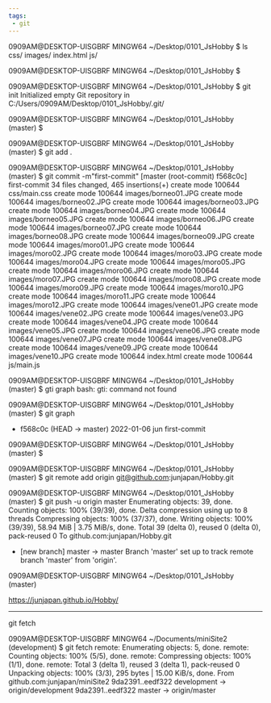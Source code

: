 ```yaml
---
tags:
 - git
---
```


0909AM@DESKTOP-UISGBRF MINGW64 ~/Desktop/0101_JsHobby
$ ls
css/  images/  index.html  js/

0909AM@DESKTOP-UISGBRF MINGW64 ~/Desktop/0101_JsHobby
$

0909AM@DESKTOP-UISGBRF MINGW64 ~/Desktop/0101_JsHobby
$ git init
Initialized empty Git repository in C:/Users/0909AM/Desktop/0101_JsHobby/.git/

0909AM@DESKTOP-UISGBRF MINGW64 ~/Desktop/0101_JsHobby (master)
$

0909AM@DESKTOP-UISGBRF MINGW64 ~/Desktop/0101_JsHobby (master)
$ git add .

0909AM@DESKTOP-UISGBRF MINGW64 ~/Desktop/0101_JsHobby (master)
$ git commit -m"first-commit"
[master (root-commit) f568c0c] first-commit
 34 files changed, 465 insertions(+)
 create mode 100644 css/main.css
 create mode 100644 images/borneo01.JPG
 create mode 100644 images/borneo02.JPG
 create mode 100644 images/borneo03.JPG
 create mode 100644 images/borneo04.JPG
 create mode 100644 images/borneo05.JPG
 create mode 100644 images/borneo06.JPG
 create mode 100644 images/borneo07.JPG
 create mode 100644 images/borneo08.JPG
 create mode 100644 images/borneo09.JPG
 create mode 100644 images/moro01.JPG
 create mode 100644 images/moro02.JPG
 create mode 100644 images/moro03.JPG
 create mode 100644 images/moro04.JPG
 create mode 100644 images/moro05.JPG
 create mode 100644 images/moro06.JPG
 create mode 100644 images/moro07.JPG
 create mode 100644 images/moro08.JPG
 create mode 100644 images/moro09.JPG
 create mode 100644 images/moro10.JPG
 create mode 100644 images/moro11.JPG
 create mode 100644 images/moro12.JPG
 create mode 100644 images/vene01.JPG
 create mode 100644 images/vene02.JPG
 create mode 100644 images/vene03.JPG
 create mode 100644 images/vene04.JPG
 create mode 100644 images/vene05.JPG
 create mode 100644 images/vene06.JPG
 create mode 100644 images/vene07.JPG
 create mode 100644 images/vene08.JPG
 create mode 100644 images/vene09.JPG
 create mode 100644 images/vene10.JPG
 create mode 100644 index.html
 create mode 100644 js/main.js

0909AM@DESKTOP-UISGBRF MINGW64 ~/Desktop/0101_JsHobby (master)
$ gti graph
bash: gti: command not found

0909AM@DESKTOP-UISGBRF MINGW64 ~/Desktop/0101_JsHobby (master)
$ git graph
* f568c0c  (HEAD -> master) 2022-01-06 jun first-commit

0909AM@DESKTOP-UISGBRF MINGW64 ~/Desktop/0101_JsHobby (master)
$

0909AM@DESKTOP-UISGBRF MINGW64 ~/Desktop/0101_JsHobby (master)
$ git remote add origin git@github.com:junjapan/Hobby.git

0909AM@DESKTOP-UISGBRF MINGW64 ~/Desktop/0101_JsHobby (master)
$ git push -u origin master
Enumerating objects: 39, done.
Counting objects: 100% (39/39), done.
Delta compression using up to 8 threads
Compressing objects: 100% (37/37), done.
Writing objects: 100% (39/39), 58.94 MiB | 3.75 MiB/s, done.
Total 39 (delta 0), reused 0 (delta 0), pack-reused 0
To github.com:junjapan/Hobby.git
 * [new branch]      master -> master
Branch 'master' set up to track remote branch 'master' from 'origin'.

0909AM@DESKTOP-UISGBRF MINGW64 ~/Desktop/0101_JsHobby (master)




https://junjapan.github.io/Hobby/






----------
git fetch

0909AM@DESKTOP-UISGBRF MINGW64 ~/Documents/miniSite2 (development)
$ git fetch
remote: Enumerating objects: 5, done.
remote: Counting objects: 100% (5/5), done.
remote: Compressing objects: 100% (1/1), done.
remote: Total 3 (delta 1), reused 3 (delta 1), pack-reused 0
Unpacking objects: 100% (3/3), 295 bytes | 15.00 KiB/s, done.
From github.com:junjapan/miniSite2
   9da2391..eedf322  development -> origin/development
   9da2391..eedf322  master      -> origin/master
